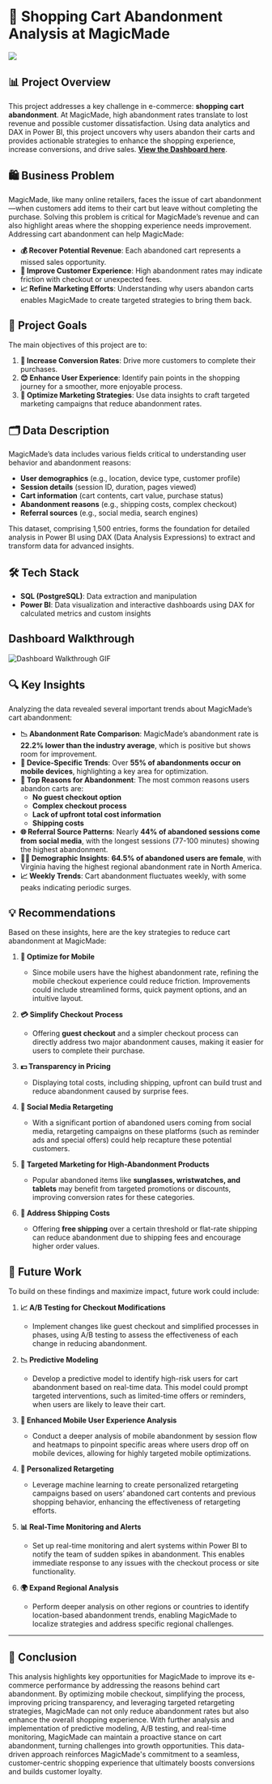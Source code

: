 # 🛒 Shopping Cart Abandonment Analysis at MagicMade
![](https://github.com/jimi121/POWER-BI-PROJECTS/blob/main/Cart%20Abandonment%20Analysis/Cart%20Abandonment%20Analysis.jpg)
## 📊 Project Overview
This project addresses a key challenge in e-commerce: **shopping cart abandonment**. At MagicMade, high abandonment rates translate to lost revenue and possible customer dissatisfaction. Using data analytics and DAX in Power BI, this project uncovers why users abandon their carts and provides actionable strategies to enhance the shopping experience, increase conversions, and drive sales. [**View the Dashboard here**](https://app.powerbi.com/view?r=eyJrIjoiYTIzODhiOGUtNzljMC00NDE3LTliNDUtYTJjN2ZiOWU5OGY0IiwidCI6IjYyMGJjNTRiLTE2Y2YtNDhjNy1iNWE3LTY0ZmFkNmI5OTdhZiJ9).

## 🛍️ Business Problem
MagicMade, like many online retailers, faces the issue of cart abandonment—when customers add items to their cart but leave without completing the purchase. Solving this problem is critical for MagicMade’s revenue and can also highlight areas where the shopping experience needs improvement. Addressing cart abandonment can help MagicMade:
- **💰 Recover Potential Revenue**: Each abandoned cart represents a missed sales opportunity.
- **🛒 Improve Customer Experience**: High abandonment rates may indicate friction with checkout or unexpected fees.
- **📈 Refine Marketing Efforts**: Understanding why users abandon carts enables MagicMade to create targeted strategies to bring them back.

## 🎯 Project Goals
The main objectives of this project are to:
1. **🔄 Increase Conversion Rates**: Drive more customers to complete their purchases.
2. **😊 Enhance User Experience**: Identify pain points in the shopping journey for a smoother, more enjoyable process.
3. **🎯 Optimize Marketing Strategies**: Use data insights to craft targeted marketing campaigns that reduce abandonment rates.

## 🗂️ Data Description
MagicMade’s data includes various fields critical to understanding user behavior and abandonment reasons:
- **User demographics** (e.g., location, device type, customer profile)
- **Session details** (session ID, duration, pages viewed)
- **Cart information** (cart contents, cart value, purchase status)
- **Abandonment reasons** (e.g., shipping costs, complex checkout)
- **Referral sources** (e.g., social media, search engines)

This dataset, comprising 1,500 entries, forms the foundation for detailed analysis in Power BI using DAX (Data Analysis Expressions) to extract and transform data for advanced insights.

## 🛠️ Tech Stack
- **SQL (PostgreSQL)**: Data extraction and manipulation
- **Power BI**: Data visualization and interactive dashboards using DAX for calculated metrics and custom insights

## Dashboard Walkthrough
![Dashboard Walkthrough GIF](https://github.com/jimi121/POWER-BI-PROJECTS/blob/main/Cart%20Abandonment%20Analysis/Video%20presentation.gif)

## 🔍 Key Insights

Analyzing the data revealed several important trends about MagicMade’s cart abandonment:

- **📉 Abandonment Rate Comparison**: MagicMade’s abandonment rate is **22.2% lower than the industry average**, which is positive but shows room for improvement.
- **📱 Device-Specific Trends**: Over **55% of abandonments occur on mobile devices**, highlighting a key area for optimization.
- **🚫 Top Reasons for Abandonment**: The most common reasons users abandon carts are:
  - **No guest checkout option**
  - **Complex checkout process**
  - **Lack of upfront total cost information**
  - **Shipping costs**
- **🌐 Referral Source Patterns**: Nearly **44% of abandoned sessions come from social media**, with the longest sessions (77-100 minutes) showing the highest abandonment.
- **👩‍🦰 Demographic Insights**: **64.5% of abandoned users are female**, with Virginia having the highest regional abandonment rate in North America.
- **📈 Weekly Trends**: Cart abandonment fluctuates weekly, with some peaks indicating periodic surges.

## 💡 Recommendations
Based on these insights, here are the key strategies to reduce cart abandonment at MagicMade:

1. **📲 Optimize for Mobile**
   - Since mobile users have the highest abandonment rate, refining the mobile checkout experience could reduce friction. Improvements could include streamlined forms, quick payment options, and an intuitive layout.

2. **💳 Simplify Checkout Process**
   - Offering **guest checkout** and a simpler checkout process can directly address two major abandonment causes, making it easier for users to complete their purchase.

3. **💵 Transparency in Pricing**
   - Displaying total costs, including shipping, upfront can build trust and reduce abandonment caused by surprise fees.

4. **📢 Social Media Retargeting**
   - With a significant portion of abandoned users coming from social media, retargeting campaigns on these platforms (such as reminder ads and special offers) could help recapture these potential customers.

5. **🎁 Targeted Marketing for High-Abandonment Products**
   - Popular abandoned items like **sunglasses, wristwatches, and tablets** may benefit from targeted promotions or discounts, improving conversion rates for these categories.

6. **🚚 Address Shipping Costs**
   - Offering **free shipping** over a certain threshold or flat-rate shipping can reduce abandonment due to shipping fees and encourage higher order values.

## 🔮 Future Work
To build on these findings and maximize impact, future work could include:

1. **📈 A/B Testing for Checkout Modifications**
   - Implement changes like guest checkout and simplified processes in phases, using A/B testing to assess the effectiveness of each change in reducing abandonment.

2. **📉 Predictive Modeling**
   - Develop a predictive model to identify high-risk users for cart abandonment based on real-time data. This model could prompt targeted interventions, such as limited-time offers or reminders, when users are likely to leave their cart.

3. **📱 Enhanced Mobile User Experience Analysis**
   - Conduct a deeper analysis of mobile abandonment by session flow and heatmaps to pinpoint specific areas where users drop off on mobile devices, allowing for highly targeted mobile optimizations.

4. **🤖 Personalized Retargeting**
   - Leverage machine learning to create personalized retargeting campaigns based on users’ abandoned cart contents and previous shopping behavior, enhancing the effectiveness of retargeting efforts.

5. **📊 Real-Time Monitoring and Alerts**
   - Set up real-time monitoring and alert systems within Power BI to notify the team of sudden spikes in abandonment. This enables immediate response to any issues with the checkout process or site functionality.

6. **🌍 Expand Regional Analysis**
   - Perform deeper analysis on other regions or countries to identify location-based abandonment trends, enabling MagicMade to localize strategies and address specific regional challenges.

---

## 📌 Conclusion
This analysis highlights key opportunities for MagicMade to improve its e-commerce performance by addressing the reasons behind cart abandonment. By optimizing mobile checkout, simplifying the process, improving pricing transparency, and leveraging targeted retargeting strategies, MagicMade can not only reduce abandonment rates but also enhance the overall shopping experience. With further analysis and implementation of predictive modeling, A/B testing, and real-time monitoring, MagicMade can maintain a proactive stance on cart abandonment, turning challenges into growth opportunities. This data-driven approach reinforces MagicMade's commitment to a seamless, customer-centric shopping experience that ultimately boosts conversions and builds customer loyalty.

